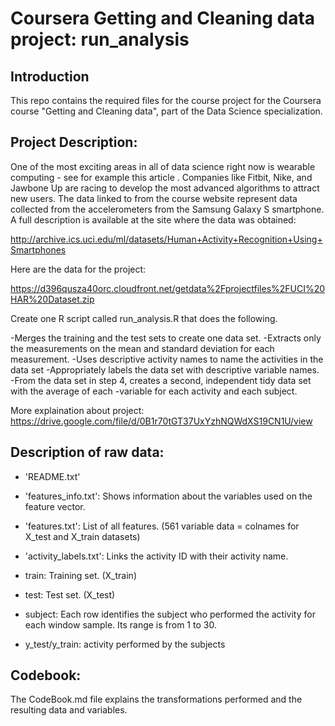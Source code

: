 # Coursera Getting and Cleaning data project: run_analysis
## Introduction

This repo contains the required files for the course project for the Coursera course "Getting and Cleaning data", part of the Data Science specialization.

## Project Description:

One of the most exciting areas in all of data science right now is wearable computing - see for example this article . Companies like Fitbit, Nike, and Jawbone Up are racing to develop the most advanced algorithms to attract new users. The data linked to from the course website represent data collected from the accelerometers from the Samsung Galaxy S smartphone. A full description is available at the site where the data was obtained:

http://archive.ics.uci.edu/ml/datasets/Human+Activity+Recognition+Using+Smartphones

Here are the data for the project:

https://d396qusza40orc.cloudfront.net/getdata%2Fprojectfiles%2FUCI%20HAR%20Dataset.zip

Create one R script called run_analysis.R that does the following.

-Merges the training and the test sets to create one data set.
-Extracts only the measurements on the mean and standard deviation for each measurement.
-Uses descriptive activity names to name the activities in the data set
-Appropriately labels the data set with descriptive variable names.
-From the data set in step 4, creates a second, independent tidy data set with the average of each -variable for each activity and each subject.

More explaination about project: https://drive.google.com/file/d/0B1r70tGT37UxYzhNQWdXS19CN1U/view


## Description of raw data: 

- 'README.txt' 

- 'features_info.txt': Shows information about the variables used on the feature vector. 

- 'features.txt': List of all features. (561 variable data = colnames for X_test and X_train datasets)

- 'activity_labels.txt': Links the activity ID with their activity name. 

- train: Training set. (X_train)

- test: Test set. (X_test)

- subject: Each row identifies the subject who performed the activity for each window sample. Its range is from 1 to 30. 

- y_test/y_train: activity performed by the subjects


## Codebook: 
The CodeBook.md file explains the transformations performed and the resulting data and variables.